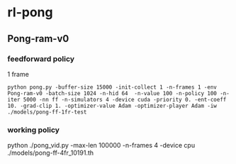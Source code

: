 # rl-pong


## Pong-ram-v0

### feedforward policy

1 frame

``
python pong.py
-buffer-size 15000
-init-collect 1
-n-frames 1
-env Pong-ram-v0
-batch-size 1024
-n-hid 64 
-n-value 100
-n-policy 100
-n-iter 5000
-nn ff
-n-simulators 4
-device cuda
-priority 0.
-ent-coeff 10.
-grad-clip 1.
-optimizer-value Adam
-optimizer-player Adam
-iw ./models/pong-ff-1fr-test
``



### working policy

python ./pong_vid.py
-max-len 100000
-n-frames 4
-device cpu ./models/pong-ff-4fr_10191.th 
